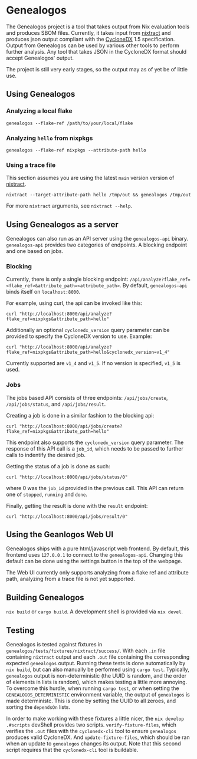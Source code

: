# Genealogos
The Genealogos project is a tool that takes output from Nix evaluation tools
and produces SBOM files. Currently, it takes input from [nixtract][nixtract]
and produces json output compliant with the [CycloneDX][cyclonedx] 1.5
specification. Output from Genealogos can be used by various other tools to
perform further analysis. Any tool that takes JSON in the CycloneDX format
should accept Genealogos' output.

The project is still very early stages, so the output may as of yet be of little
use.

## Using Genealogos
### Analyzing a local flake
```fish
genealogos --flake-ref /path/to/your/local/flake
```

### Analyzing `hello` from nixpkgs
```fish
genealogos --flake-ref nixpkgs --attribute-path hello
```

### Using a trace file
This section assumes you are using the latest `main` version version of [nixtract][nixtract].

```fish
nixtract --target-attribute-path hello /tmp/out && genealogos /tmp/out
```

For more `nixtract` arguments, see `nixtract --help`.

## Using Genealogos as a server
Genealogos can also run as an API server using the `genealogos-api` binary.
`genealogos-api` provides two categories of endpoints.
A blocking endpoint and one based on jobs.

### Blocking
Currently, there is only a single blocking endpoint: `/api/analyze?flake_ref=<flake_ref>&attribute_path=<attribute_path>`.
By default, `genealogos-api` binds itself on `localhost:8000`.

For example, using curl, the api can be invoked like this:
```fish
curl "http://localhost:8000/api/analyze?flake_ref=nixpkgs&attribute_path=hello"
```

Additionally an optional `cyclonedx_version` query parameter can be provided to specify the CycloneDX version to use.
Example:
```fish
curl "http://localhost:8000/api/analyze?flake_ref=nixpkgs&attribute_path=hello&cyclonedx_version=v1_4"
```

Currently supported are `v1_4` and `v1_5`. If no version is specified, `v1_5` is used.

### Jobs
The jobs based API consists of three endpoints: `/api/jobs/create`, `/api/jobs/status`, and `/api/jobs/result`.

Creating a job is done in a similar fashion to the blocking api:
```fish
curl "http://localhost:8000/api/jobs/create?flake_ref=nixpkgs&attribute_path=hello"
```
This endpoint also supports the `cyclonedx_version` query parameter.
The response of this API call is a `job_id`, which needs to be passed to further calls to indentify the desired job.

Getting the status of a job is done as such:
```fish
curl "http://localhost:8000/api/jobs/status/0"
```
where 0 was the `job_id` provided in the previous call.
This API can return one of `stopped`, `running` and `done`.

Finally, getting the result is done with the `result` endpoint:
```fish
curl "http://localhost:8000/api/jobs/result/0"
```

## Using the Geanlogos Web UI
Genealogos ships with a pure html/javascript web frontend.
By default, this frontend uses `127.0.0.1` to connect to the `genealogos-api`.
Changing this default can be done using the settings button in the top of the webpage.

The Web UI currently only supports analyzing from a flake ref and attribute path, analyzing from a trace file is not yet supported.

## Building Genealogos
`nix build` or `cargo build`. A development shell is provided via `nix devel`.

## Testing
Genealogos is tested against fixtures in `genealogos/tests/fixtures/nixtract/success/`.
With each `.in` file containing `nixtract` output and each `.out` file
containing the corresponding expected `genealogos` output. Running these tests
is done automatically by `nix build`, but can also manually be performed using
`cargo test`. Typically, `genealogos` output is non-deterministic (the UUID is
random, and the order of elements in lists is random), which makes testing a
little more annoying. To overcome this hurdle, when running `cargo test`, or
when setting the `GENEALOGOS_DETERMINISTIC` environment variable, the output of
`genealogos` is made deterministc. This is done by setting the UUID to all
zeroes, and sorting the `dependsOn` lists.

In order to make working with these fixtures a little nicer, the `nix
develop .#scripts` devShell provides two scripts. `verify-fixture-files`, which
verifies the `.out` files with the `cyclonedx-cli` tool to ensure `genealogos`
produces valid CycloneDX. And `update-fixture-files`, which should be ran when
an update to `genealogos` changes its output. Note that this second script
requires that the `cyclonedx-cli` tool is buildable.

[cyclonedx]: https://cyclonedx.org/
[nixtract]: https://github.com/tweag/nixtract/
